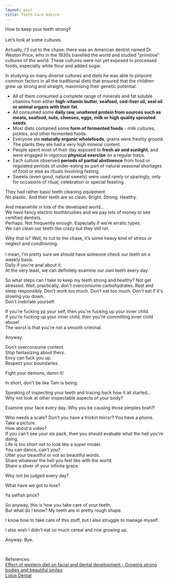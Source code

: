 ```yaml
---
layout: post
title: Teeth Care Advice
---
```


How to keep your teeth strong?
<br/>
<br/>
Let’s look at some cultures.


Actually, I'll cut to the chase: there was an American dentist named Dr. Weston Price, who in the 1930s travelled the world and studied "primitive" cultures of the world. These cultures were not yet exposed to processed foods, especially white flour and added sugar.


In studying so many diverse cultures and diets he was able to pinpoint common factors in all the traditional diets that ensured that the children grew up strong and straight, maximising their genetic potential:


- All of them consumed a complete range of minerals and fat soluble vitamins from either **high-vitamin butter, seafood, cod-liver oil, seal oil or animal organs with their fat**.
- All consumed some **daily raw, unaltered protein from sources such as meats, seafood, nuts, cheeses, eggs, milk or high quality sprouted seeds**.
- Most diets contained some **form of fermented foods** - milk cultures, pickles, and other fermented foods.
- Everyone ate **naturally organic wholefoods**, grains were freshly ground. The plants they ate had a very high mineral content.
- People spent most of their day exposed to **fresh air and sunlight**, and were engaged in vigorous **physical exercise** on a regular basis.
- Each culture observed **periods of partial abstinence** from food or regulated periods of under-eating as part of natural seasonal shortages of food or else as rituals involving fasting.
- Sweets (even good, natural sweets) were used rarely or sparingly, only for occasions of ritual, celebration or special feasting.


They had rather basic teeth cleaning equipment. 
<br/>
No plastic. And their teeth are so clean. Bright. Strong. Healthy.


And meanwhile in lots of the developed world...
<br/>
We have fancy electric toothbrushes and we pay lots of money to see certified dentists.
<br/>
Perhaps. Not frequently enough. Especially if we're erratic types.
<br/>
We can clean our teeth like crazy but they still rot.


Why that is? Well, to cut to the chase, it’s some heavy kind of stress or neglect and conditioning.
<br/>
<br/>
I mean, I’m pretty sure we should have someone check our teeth on a weekly basis.
<br/>
Daily if you’re anal about it.
<br/>
At the very least, we can definitely examine our own teeth every day.

So what steps can I take to keep my teeth strong and healthy?
Not get stressed. Well, practically, don't overconsume carbohydrates.
Rest and sleep responsibly. Don't work too much.
Don't eat too much. Don't eat if it's slowing you down.
<br/>
Don't inebriate yourself.


If you're fucking yp your self, then you're fucking up your inner child.
<br/>
If you're fucking up your inner child, then you're committing inner child abuse!
<br/>
The worst is that you're not a smooth criminal.


Anyway.


Don't overconsume content.
<br/>
Stop fantasizing about thers.
<br/>
Envy can fuck you up.
<br/>
Respect your boundaries.


Fight your demons, damn it!


In short, don't be like Tam is being.


Speaking of inspecting your teeth and tracing back how it all started...
<br/>
Why not look at other inspectable aspects of your body?



Examine your face every day. Why you be causing those pimples brah?!


Who needs a scale? Don't you have a frickin mirror?
You have a phone. Take a picture.
<br/>
How about a video?
<br/>
If you can't see your six pack, then you should evaluate what the hell you're doing.
<br/>
Life is too short not to look like a super model.
<br/>
You can dance, can't you?
<br/>
Utter your beautiful or not so beautiful words.
<br/>
Share whatever the hell you feel like with the world.
<br/>
Share a sliver of your infinite grace.


Why not be judged every day?


What have we got to lose?


Ya selfish prick?


So anyway, this is how you take care of your teeth.
<br/>
But what do I know? My teeth are in pretty rough shape.


I know how to take care of this stuff, but I also struggle to manage myself.


I also wish I didn't eat so much cereal and rice growing up.


Anyway. Bye.

<br/>

References:
<br/>
<a href="https://www.lotusdental.com.au/post/effect-of-western-diet-on-facial-and-dental-development" target="_blank">Effect of western diet on facial and dental development - Growing strong bodies and beautiful smiles<br/>Lotus Dental</a>
